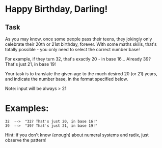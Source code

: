 # Happy Birthday, Darling!

## Task

As you may know, once some people pass their teens, they jokingly only celebrate their 20th or 21st birthday, forever. 
With some maths skills, that's totally possible - you only need to select the correct number base!

For example, if they turn 32, that's exactly 20 - in base 16... Already 39? That's just 21, in base 19!

Your task is to translate the given age to the much desired 20 (or 21) years, and indicate the number base, in the format specified below.

Note: input will be always > 21

# Examples:
```
32  -->  "32? That's just 20, in base 16!"
39  -->  "39? That's just 21, in base 19!"
```
Hint: if you don't know (enough) about numeral systems and radix, just observe the pattern!
